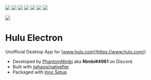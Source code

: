 [![](https://img.shields.io/github/release-date/New-Horizon-Network/Hulu-electron)](https://github.com/New-Horizon-Network/Hulu-electron/releases)
[![](https://img.shields.io/github/issues-pr-raw/New-Horizon-Network/Hulu-electron)](https://github.com/New-Horizon-Network/Hulu-electron)
[![](https://img.shields.io/github/issues-raw/New-Horizon-Network/Hulu-electron)](https://github.com/New-Horizon-Network/Pylon-Bot/blob/master/.github/ISSUE_TEMPLATE/bug_report.md)
[![](https://img.shields.io/github/last-commit/New-Horizon-Network/Hulu-electron/main)](https://github.com/New-Horizon-Network/Hulu-electron)
[![](https://img.shields.io/github/languages/code-size/New-Horizon-Network/Hulu-electron)](https://github.com/New-Horizon-Network/Hulu-electron)
[![](https://img.shields.io/github/downloads/New-Horizon-Network/Hulu-electron/total)](https://github.com/New-Horizon-Network/Hulu-electron/releases)
[![](https://discordapp.com/api/guilds/765992820841513050/widget.png?style=shield)](https://discord.gg/WacrBbFemB)


[![](https://assetshuluimcom-a.akamaihd.net/h3o/facebook_share_thumb_default_hulu.jpg)](https://www.hulu.com/)

# Hulu Electron
Unofficial Desktop App for [www.hulu.com](https://www.hulu.com/)


 - Developed by [PhantomNimbi](https://github.com/PhantomNimbi) aka **Nimbi#4961** on Discord.
 - Built with [jiahaog/nativefier](https://github.com/jiahaog/nativefier)
 - Packaged with [Inno Setup](https://jrsoftware.org/isinfo.php)
